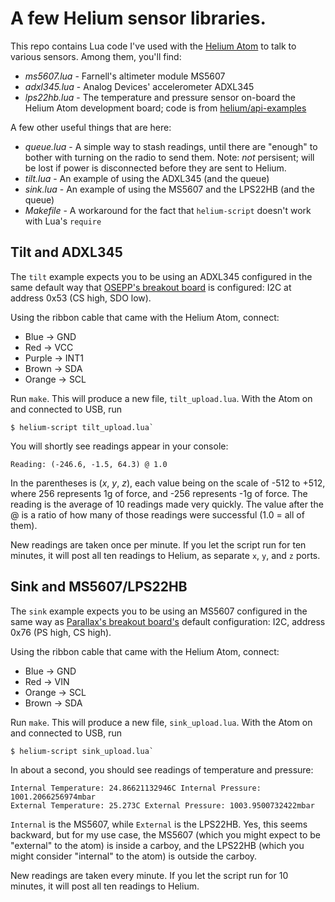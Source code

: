 # A few Helium sensor libraries.

This repo contains Lua code I've used with the [Helium Atom](https://www.helium.com/products/atom-development-board/) to talk to various sensors. Among them, you'll find:

 * *ms5607.lua* - Farnell's altimeter module MS5607
 * *adxl345.lua* - Analog Devices' accelerometer ADXL345
 * *lps22hb.lua* - The temperature and pressure sensor on-board the Helium Atom development board; code is from [helium/api-examples](https://github.com/helium/api-examples/)

A few other useful things that are here:

 * *queue.lua* - A simple way to stash readings, until there are "enough" to bother with turning on the radio to send them. Note: *not* persisent; will be lost if power is disconnected before they are sent to Helium.
 * *tilt.lua* - An example of using the ADXL345 (and the queue)
 * *sink.lua* - An example of using the MS5607 and the LPS22HB (and the queue)
 * *Makefile* - A workaround for the fact that `helium-script` doesn't work with Lua's `require`

## Tilt and ADXL345

The `tilt` example expects you to be using an ADXL345 configured in the same default way that [OSEPP's breakout board](https://www.osepp.com/electronic-modules/sensor-modules/55-adxl345-accelerometer-module) is configured: I2C at address 0x53 (CS high, SDO low).

Using the ribbon cable that came with the Helium Atom, connect:

 * Blue -> GND
 * Red -> VCC
 * Purple -> INT1
 * Brown -> SDA
 * Orange -> SCL

Run `make`. This will produce a new file, `tilt_upload.lua`. With the Atom on and connected to USB, run

```
$ helium-script tilt_upload.lua`
```

You will shortly see readings appear in your console:

```
Reading: (-246.6, -1.5, 64.3) @ 1.0
```

In the parentheses is (*x*, *y*, *z*), each value being on the scale of -512 to +512, where 256 represents 1g of force, and -256 represents -1g of force. The reading is the average of 10 readings made very quickly. The value after the @ is a ratio of how many of those readings were successful (1.0 = all of them).

New readings are taken once per minute. If you let the script run for ten minutes, it will post all ten readings to Helium, as separate `x`, `y`, and `z` ports.

## Sink and MS5607/LPS22HB

The `sink` example expects you to be using an MS5607 configured in the same way as [Parallax's breakout board's](https://www.parallax.com/product/29124) default configuration: I2C, address 0x76 (PS high, CS high).

Using the ribbon cable that came with the Helium Atom, connect:

 * Blue -> GND
 * Red -> VIN
 * Orange -> SCL
 * Brown -> SDA

Run `make`. This will produce a new file, `sink_upload.lua`. With the Atom on and connected to USB, run

```
$ helium-script sink_upload.lua`
```

In about a second, you should see readings of temperature and pressure:

```
Internal Temperature: 24.86621132946C Internal Pressure: 1001.2066256974mbar
External Temperature: 25.273C External Pressure: 1003.9500732422mbar
```

`Internal` is the MS5607, while `External` is the LPS22HB. Yes, this seems backward, but for my use case, the MS5607 (which you might expect to be "external" to the atom) is inside a carboy, and the LPS22HB (which you might consider "internal" to the atom) is outside the carboy.

New readings are taken every minute. If you let the script run for 10 minutes, it will post all ten readings to Helium.
